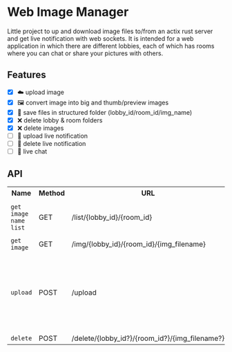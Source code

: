 # Web Image Manager

Little project to up and download image files to/from an actix rust server and get live notification with web sockets. It is intended for a web application in which there are different lobbies, each of which has rooms where you can chat or share your pictures with others.

## Features

- [x] ☁️ upload image
- [x] 🖼️ convert image into big and thumb/preview images
- [x] 📁 save files in structured folder (lobby_id/room_id/img_name)
- [x] ❌ delete lobby & room folders
- [x] ❌ delete images
- [ ] 📰 upload live notification
- [ ] 📰 delete live notification
- [ ] 💬 live chat

## API

<table>
  <tr>
    <th>Name</th>
    <th>Method</th>
    <th>URL</th>
    <th>Parameters</th>
    <th>Returns</th>
  </tr>
  <tr>
    <td><code>get image name list</code></td>
    <td>GET</td>
    <td>/list/{lobby_id}/{room_id}</td>
    <td>None</td>
    <td>JSON encoded list of filenames</td>
  </tr>
  <tr>
    <td><code>get image</code></td>
    <td>GET</td>
    <td>/img/{lobby_id}/{room_id}/{img_filename}</td>
    <td>None</td>
    <td>image file</td>
  </tr>
  <tr>
    <td><code>upload</code></td>
    <td>POST</td>
    <td>/upload</td>
    <td><code>lobby_id</code>: String<br><code>room_id</code>: String<br><code>image</code>: Image as base64 encoded string</td>
    <td>image name as string (example: <code>3</code>)</td>
  </tr>
  <tr>
    <td><code>delete</code></td>
    <td>POST</td>
    <td>/delete/{lobby_id?}/{room_id?}/{img_filename?}</td>
    <td>None</td>
    <td>OK</td>
  </tr>
</table>
